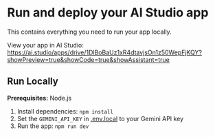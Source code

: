 # Run and deploy your AI Studio app

This contains everything you need to run your app locally.

View your app in AI Studio: https://ai.studio/apps/drive/1DlBoBaUz1xR4dtavjsOn1z50WepFjKQY?showPreview=true&showCode=true&showAssistant=true

## Run Locally

**Prerequisites:**  Node.js


1. Install dependencies:
   `npm install`
2. Set the `GEMINI_API_KEY` in [.env.local](.env.local) to your Gemini API key
3. Run the app:
   `npm run dev`
